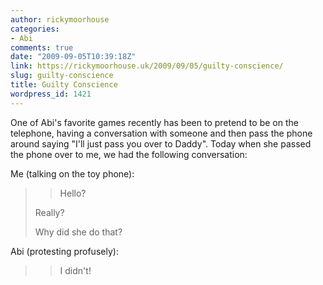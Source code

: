 ```yaml
---
author: rickymoorhouse
categories:
- Abi
comments: true
date: "2009-09-05T10:39:18Z"
link: https://rickymoorhouse.uk/2009/09/05/guilty-conscience/
slug: guilty-conscience
title: Guilty Conscience
wordpress_id: 1421
---
```


One of Abi's favorite games recently has been to pretend to be on the telephone, having a conversation with someone and then pass the phone around saying "I'll just pass you over to Daddy". Today when she passed the phone over to me, we had the following conversation:



Me (talking on the toy phone):


<blockquote>

> 
> Hello?  

Really?  

Why did she do that?

> 
> 
</blockquote>


Abi (protesting profusely):


<blockquote>

> 
> I didn't!
> 
> 
</blockquote>
